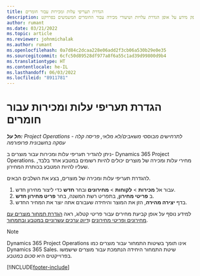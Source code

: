 ```yaml
---
title: הגדרת תעריפי עלות ומכירות עבור חומרים
description: מאמר זה מספק מידע על אופן הגדרת עלויות ושיעורי מכירה עבור החומרים המשמשים בפרויקט.
author: rumant
ms.date: 03/21/2022
ms.topic: article
ms.reviewer: johnmichalak
ms.author: rumant
ms.openlocfilehash: 0a7d84c2dcaa228e06add2f3cb06a530b29e0e35
ms.sourcegitcommit: 6cfc50d89528df977a8f6a55c1ad39d99800d9b4
ms.translationtype: HT
ms.contentlocale: he-IL
ms.lasthandoff: 06/03/2022
ms.locfileid: "8911781"
---
```

# <a name="set-up-cost-and-sales-rates-for-materials"></a>הגדרת תעריפי עלות ומכירות עבור חומרים

_**חל על:** Project Operations לתרחישים מבוססי משאבים/לא מלאי, פריסה קלה - עסקה בחשבונית פרופורמה_

ניתן להגדיר תעריפי עלות ומכירות עבור מוצרים ב- Dynamics 365 Project Operations. מחירי עלות ומכירה של מוצרים יכולים להיות רשומים במטבע אחד בלבד, שעליו להיות המטבע בכותרת המחירון.

להגדרת תעריפי עלות ומכירה של מוצרים, בצע את השלבים הבאים. 

1. עבור אל **מכירות** > **לקוחות** > **מחירונים** ובחר **חדש** כדי ליצור מחירון חדש. 
2. ב **פריטי מחירון**, בתפריט רשת המשנה, בחר **פריט מחירון חדש**. 
3. בדף **יצירה מהירה**, הזן את המוצר והיחידה שעבורם אתה יוצר את המחיר החדש.

למידע נוסף על אופן קביעת מחירים עבור פריטי קטלוג, ראה [הגדרת תמחור מוצרים עם מחירונים ופריטי מחירונים](/dynamics365/sales/create-price-lists-price-list-items-define-pricing-products) ו[דיוק ערכים עשרוניים במטבע ובתמחור](/dynamics365/sales/decimal-precision-currency-pricing).
> [!NOTE]
> Dynamics 365 Project Operations אינו תומך בשיטות התמחור עבור מוצרים כמו Dynamics 365 Sales. שיטת התמחור היחידה הנתמכת עבור מוצרים שישמשו בפרוייקטים היא *סכום במטבע*.


[!INCLUDE[footer-include](../includes/footer-banner.md)]
